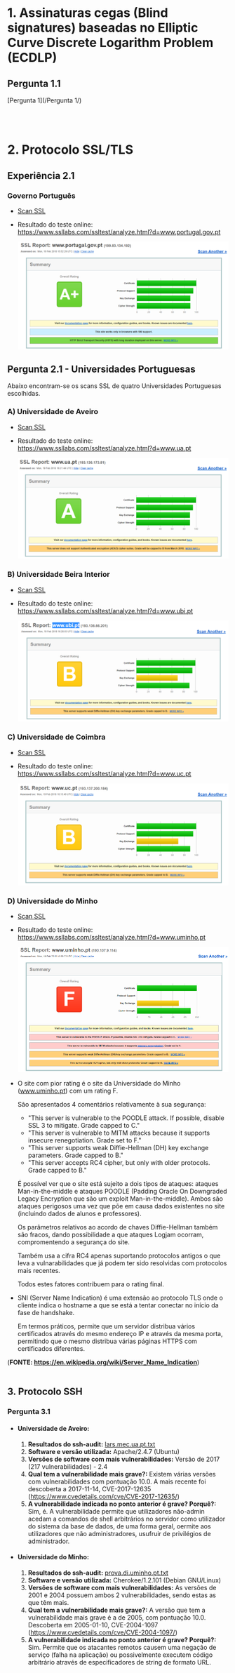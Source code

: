 # 1. Assinaturas cegas (Blind signatures) baseadas no Elliptic Curve Discrete Logarithm Problem (ECDLP)

## Pergunta 1.1

[Pergunta 1](/Pergunta 1/)

<br>
<br>

# 2. Protocolo SSL/TLS

## Experiência 2.1

### Governo Português

- [Scan SSL](scans/governo.pdf)
- Resultado do teste online: https://www.ssllabs.com/ssltest/analyze.html?d=www.portugal.gov.pt

    ![alt text](imgs/governo.png "Scan do site do Governo Português")

## Pergunta 2.1 - Universidades Portuguesas
Abaixo encontram-se os scans SSL de quatro Universidades Portuguesas escolhidas.

### A) Universidade de Aveiro

- [Scan SSL](scans/uni_aveiro.pdf)
- Resultado do teste online: https://www.ssllabs.com/ssltest/analyze.html?d=www.ua.pt

    ![alt text](imgs/uaveiro.png "Scan do site da Universidade de Averio")


### B) Universidade Beira Interior

- [Scan SSL](scans/uni_beira_interior.pdf)
- Resultado do teste online: https://www.ssllabs.com/ssltest/analyze.html?d=www.ubi.pt

    ![alt text](imgs/ubeirainterior.png "Scan do site da Universidade Beira Interior")


### C) Universidade de Coimbra

- [Scan SSL](scans/uni_coimbra.pdf)
- Resultado do teste online: https://www.ssllabs.com/ssltest/analyze.html?d=www.uc.pt

    ![alt text](imgs/ucoimbra.png "Scan do site da Universidade de Coimbra")


### D) Universidade do Minho

- [Scan SSL](scans/uni_minho.pdf)
- Resultado do teste online: https://www.ssllabs.com/ssltest/analyze.html?d=www.uminho.pt

    ![alt text](imgs/uminho.png "Scan do site da Universidade do Minho")

- O site com pior rating é o site da Universidade do Minho (www.uminho.pt) com um rating F.

    São apresentados 4 comentários relativamente à sua segurança:

    - "This server is vulnerable to the POODLE attack. If possible, disable SSL 3 to mitigate. Grade capped to C."
    - "This server is vulnerable to MITM attacks because it supports insecure renegotiation. Grade set to F."
    - "This server supports weak Diffie-Hellman (DH) key exchange parameters. Grade capped to B."
    - "This server accepts RC4 cipher, but only with older protocols. Grade capped to B."

    É possível ver que o site está sujeito a dois tipos de ataques: ataques Man-in-the-middle e ataques POODLE (Padding Oracle On Downgraded Legacy Encryption que são um exploit Man-in-the-middle). Ambos são ataques perigosos uma vez que põe em causa dados existentes no site (incluindo dados de alunos e professores).

    Os parâmetros relativos ao acordo de chaves Diffie-Hellman também são fracos, dando possibilidade a que ataques Logjam ocorram, compromentendo a segurança do site.

    Também usa a cifra RC4 apenas suportando protocolos antigos o que leva a vulnarabilidades que já podem ter sido resolvidas com protocolos mais recentes.

    Todos estes fatores contribuem para o rating final.

- SNI (Server Name Indication) é uma extensão ao protocolo TLS onde o cliente indica o hostname a que se está a tentar conectar no início da fase de handshake.

    Em termos práticos, permite que um servidor distribua vários certificados através do mesmo endereço IP e através da mesma porta, permitindo que o mesmo distribua várias páginas HTTPS com certificados diferentes.

(**FONTE: https://en.wikipedia.org/wiki/Server_Name_Indication**)
<br>
<br>

## 3. Protocolo SSH

### Pergunta 3.1

- #### Universidade de Aveiro: 

    1. **Resultados do ssh-audit:** [lars.mec.ua.pt.txt](ssh-audit/lars.mec.ua.pt.txt)
    2. **Software e versão utilizada:** Apache/2.4.7 (Ubuntu)
    3. **Versões de software com mais vulnerabilidades:** Versão de 2017 (217 vulnerabilidades) - 2.4
    4. **Qual tem a vulnerabilidade mais grave?:** Existem várias versões com vulnerabilidades com pontuação 10.0. A mais recente foi descoberta a 2017-11-14, CVE-2017-12635 (https://www.cvedetails.com/cve/CVE-2017-12635/)
    5. **A vulnerabilidade indicada no ponto anterior é grave? Porquê?:** Sim, é. A vulnerabilidade permite que utilizadores não-admin acedam a comandos de shell arbitrários no servidor como utilizador do sistema da base de dados, de uma forma geral, oermite aos utilizadores que não administradores, usufruir de privilégios de administrador.


- #### Universidade do Minho: 

    1. **Resultados do ssh-audit:** [prova.di.uminho.pt.txt](ssh-audit/prova.di.uminho.pt.txt)
    2. **Software e versão utilizada:** Cherokee/1.2.101 (Debian GNU/Linux)
    3. **Versões de software com mais vulnerabilidades:** As versões de 2001 e 2004 possuem ambos 2 vulnerabilidades, sendo estas as que têm mais.
    4. **Qual tem a vulnerabilidade mais grave?:** A versão que tem a vulnerabilidade mais grave é a de 2005, com pontuação 10.0. Descoberta em 2005-01-10, CVE-2004-1097 (https://www.cvedetails.com/cve/CVE-2004-1097/)
    5. **A vulnerabilidade indicada no ponto anterior é grave? Porquê?:** Sim. Permite que os atacantes remotos causem uma negação de serviço (falha na aplicação) ou possivelmente executem código arbitrário através de especificadores de string de formato URL.
